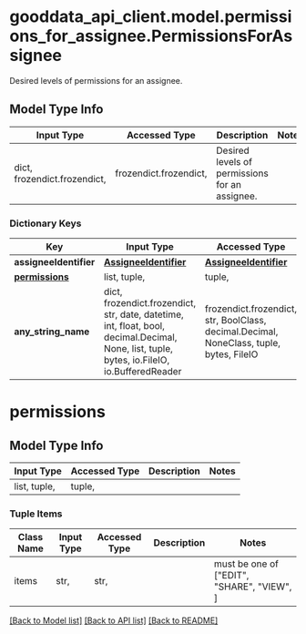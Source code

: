 # gooddata_api_client.model.permissions_for_assignee.PermissionsForAssignee

Desired levels of permissions for an assignee.

## Model Type Info
Input Type | Accessed Type | Description | Notes
------------ | ------------- | ------------- | -------------
dict, frozendict.frozendict,  | frozendict.frozendict,  | Desired levels of permissions for an assignee. | 

### Dictionary Keys
Key | Input Type | Accessed Type | Description | Notes
------------ | ------------- | ------------- | ------------- | -------------
**assigneeIdentifier** | [**AssigneeIdentifier**](AssigneeIdentifier.md) | [**AssigneeIdentifier**](AssigneeIdentifier.md) |  | 
**[permissions](#permissions)** | list, tuple,  | tuple,  |  | 
**any_string_name** | dict, frozendict.frozendict, str, date, datetime, int, float, bool, decimal.Decimal, None, list, tuple, bytes, io.FileIO, io.BufferedReader | frozendict.frozendict, str, BoolClass, decimal.Decimal, NoneClass, tuple, bytes, FileIO | any string name can be used but the value must be the correct type | [optional]

# permissions

## Model Type Info
Input Type | Accessed Type | Description | Notes
------------ | ------------- | ------------- | -------------
list, tuple,  | tuple,  |  | 

### Tuple Items
Class Name | Input Type | Accessed Type | Description | Notes
------------- | ------------- | ------------- | ------------- | -------------
items | str,  | str,  |  | must be one of ["EDIT", "SHARE", "VIEW", ] 

[[Back to Model list]](../../README.md#documentation-for-models) [[Back to API list]](../../README.md#documentation-for-api-endpoints) [[Back to README]](../../README.md)

